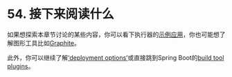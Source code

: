 # 54. 接下来阅读什么

如果想探索本章节讨论的某些内容，你可以看下执行器的[示例应用](https://github.com/spring-projects/spring-boot/tree/v1.4.1.RELEASE/spring-boot-samples)，你也可能想了解图形工具比如[Graphite](http://graphite.wikidot.com/)。

此外，你可以继续了解[‘deployment options’](http://docs.spring.io/spring-boot/docs/1.4.1.RELEASE/reference/htmlsingle/#deployment)或直接跳到Spring Boot的[build tool plugins](http://docs.spring.io/spring-boot/docs/1.4.1.RELEASE/reference/htmlsingle/#build-tool-plugins)。

